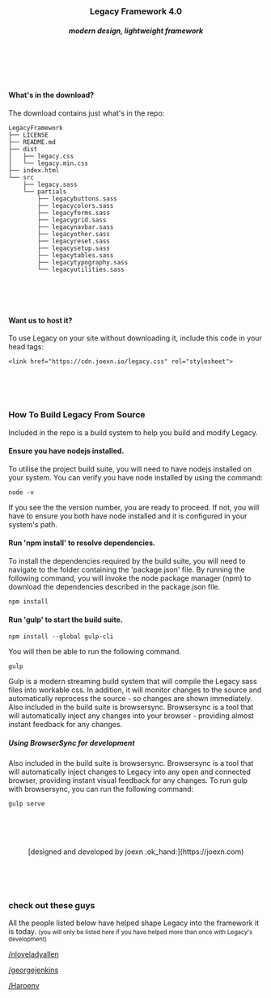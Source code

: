 <br><br>

<h3 align="center"> Legacy Framework 4.0 </h1>
<h5 align="center"> modern design, lightweight framework </h3>

<br><br><br><br>

#### What's in the download?

The download contains just what's in the repo:

```
LegacyFramework
├── LICENSE
├── README.md
├── dist
│   ├── legacy.css
│   └── legacy.min.css
├── index.html
└── src
    ├── legacy.sass
    └── partials
        ├── legacybuttons.sass
        ├── legacycolors.sass
        ├── legacyforms.sass
        ├── legacygrid.sass
        ├── legacynavbar.sass
        ├── legacyother.sass
        ├── legacyreset.sass
        ├── legacysetup.sass
        ├── legacytables.sass
        ├── legacytypography.sass
        └── legacyutilities.sass
```

<br><br><br>


#### Want us to host it?

To use Legacy on your site without downloading it, include this code in your head tags:

    <link href="https://cdn.joexn.io/legacy.css" rel="stylesheet">

<br><br><br>



### How To Build Legacy From Source

Included in the repo is a build system to help you build and modify Legacy.

#### Ensure you have nodejs installed.
To utilise the project build suite, you will need to have nodejs installed on your system. You can verify you have node installed by using the command:

    node -v

If you see the the version number, you are ready to proceed. If not, you will have to ensure you both have node installed and it is configured in your system's path.

#### Run 'npm install' to resolve dependencies.
To install the dependencies required by the build suite, you will need to navigate to the folder containing the 'package.json' file. By running the following command, you will invoke the node package manager (npm) to download the dependencies described in the package.json file.

    npm install


#### Run 'gulp' to start the build suite.
    npm install --global gulp-cli

You will then be able to run the following command.

    gulp

Gulp is a modern streaming build system that will compile the Legacy sass files into workable css. In addition, it will monitor changes to the source and automatically reprocess the source - so changes are shown immediately. Also included in the build suite is browsersync. Browsersync is a tool that will automatically inject any changes into your browser - providing almost instant feedback for any changes.

##### Using BrowserSync for development
Also included in the build suite is browsersync. Browsersync is a tool that will automatically inject changes to Legacy into any open and connected browser, providing instant visual feedback for any changes. To run gulp with browsersync, you can run the following command:

    gulp serve


<br><br><br>

<center>[designed and developed by joexn :ok_hand:](https://joexn.com)</center>

<br><br><br>

### check out these guys


All the people listed below have helped shape Legacy into the framework it is today.
<small>(you will only be listed here if you have helped more than once with Legacy's development)</small>

[/nloveladyallen](https://github.com/nloveladyallen)

[/georgejenkins](https://github.com/georgejenkins)

[/Haroenv](https://github.com/Haroenv)
